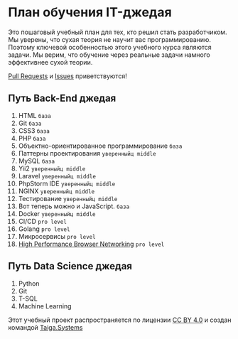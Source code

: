 # План обучения IT-джедая

Это пошаговый учебный план для тех, кто решил стать разработчиком. Мы уверены, что сухая теория не научит вас программированию. Поэтому ключевой особенностью этого учебного курса являются задачи. Мы верим, что обучение через реальные задачи намного эффективнее сухой теории.  

[Pull Requests](https://github.com/taigasys/school/pulls) и [Issues](https://github.com/taigasys/school/issues) приветствуются! 

## Путь Back-End джедая
1. HTML `база`
2. Git `база`
3. CSS3 `база`
4. PHP `база`
5. Объектно-ориентированное программирование `база`
6. Паттерны проектирования `уверенныйц middle`
7. MySQL `база`
8. Yii2 `уверенныйц middle`
9. Laravel `уверенныйц middle`
10. PhpStorm IDE `уверенныйц middle`
11. NGINX `уверенныйц middle`
12. Тестирование `уверенныйц middle`
13. Вот теперь можно и  JavaScript. `база`
14. Docker `уверенныйц middle`
15. CI/CD `pro level`
16. Golang `pro level`
17. Микросервисы `pro level`
18. [High Performance Browser Networking](https://hpbn.co/) `pro level`

## Путь Data Science джедая
1. Python
2. Git
3. T-SQL
4. Machine Learning


 Этот учебный проект распространяется по лицензии [CC BY 4.0](https://creativecommons.org/licenses/by/4.0/deed.ru) и создан командой [Taiga.Systems](http://taiga.systems/)